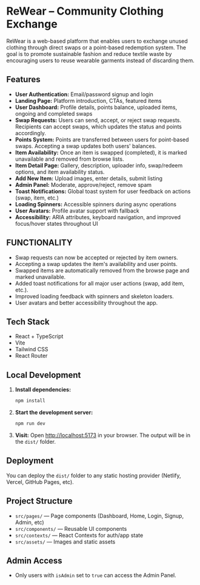 # ReWear – Community Clothing Exchange

ReWear is a web-based platform that enables users to exchange unused clothing through direct swaps or a point-based redemption system. The goal is to promote sustainable fashion and reduce textile waste by encouraging users to reuse wearable garments instead of discarding them.

## Features
- **User Authentication:** Email/password signup and login
- **Landing Page:** Platform introduction, CTAs, featured items
- **User Dashboard:** Profile details, points balance, uploaded items, ongoing and completed swaps
- **Swap Requests:** Users can send, accept, or reject swap requests. Recipients can accept swaps, which updates the status and points accordingly.
- **Points System:** Points are transferred between users for point-based swaps. Accepting a swap updates both users' balances.
- **Item Availability:** Once an item is swapped (completed), it is marked unavailable and removed from browse lists.
- **Item Detail Page:** Gallery, description, uploader info, swap/redeem options, and item availability status.
- **Add New Item:** Upload images, enter details, submit listing
- **Admin Panel:** Moderate, approve/reject, remove spam
- **Toast Notifications:** Global toast system for user feedback on actions (swap, item, etc.)
- **Loading Spinners:** Accessible spinners during async operations
- **User Avatars:** Profile avatar support with fallback
- **Accessibility:** ARIA attributes, keyboard navigation, and improved focus/hover states throughout UI

## FUNCTIONALITY

- Swap requests can now be accepted or rejected by item owners.
- Accepting a swap updates the item's availability and user points.
- Swapped items are automatically removed from the browse page and marked unavailable.
- Added toast notifications for all major user actions (swap, add item, etc.).
- Improved loading feedback with spinners and skeleton loaders.
- User avatars and better accessibility throughout the app.
## Tech Stack
- React + TypeScript
- Vite
- Tailwind CSS
- React Router


## Local Development

1. **Install dependencies:**
   ```sh
   npm install
   ```
2. **Start the development server:**
   ```sh
   npm run dev
   ```
3. **Visit:**
   Open [http://localhost:5173](http://localhost:5173) in your browser.
The output will be in the `dist/` folder.

## Deployment
You can deploy the `dist/` folder to any static hosting provider (Netlify, Vercel, GitHub Pages, etc).

## Project Structure
- `src/pages/` — Page components (Dashboard, Home, Login, Signup, Admin, etc)
- `src/components/` — Reusable UI components
- `src/contexts/` — React Contexts for auth/app state
- `src/assets/` — Images and static assets

## Admin Access
- Only users with `isAdmin` set to `true` can access the Admin Panel.

